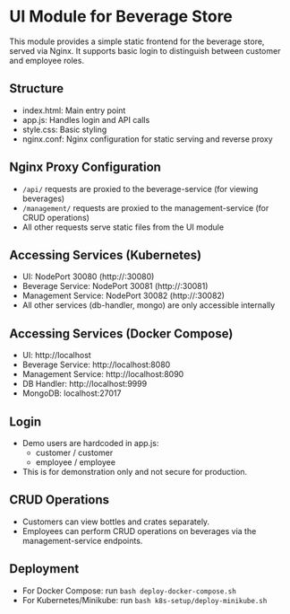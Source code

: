 # UI Module for Beverage Store

This module provides a simple static frontend for the beverage store, served via Nginx. It supports basic login to distinguish between customer and employee roles.

## Structure
- index.html: Main entry point
- app.js: Handles login and API calls
- style.css: Basic styling
- nginx.conf: Nginx configuration for static serving and reverse proxy

## Nginx Proxy Configuration
- `/api/` requests are proxied to the beverage-service (for viewing beverages)
- `/management/` requests are proxied to the management-service (for CRUD operations)
- All other requests serve static files from the UI module

## Accessing Services (Kubernetes)
- UI: NodePort 30080 (http://<minikube-ip>:30080)
- Beverage Service: NodePort 30081 (http://<minikube-ip>:30081)
- Management Service: NodePort 30082 (http://<minikube-ip>:30082)
- All other services (db-handler, mongo) are only accessible internally

## Accessing Services (Docker Compose)
- UI: http://localhost
- Beverage Service: http://localhost:8080
- Management Service: http://localhost:8090
- DB Handler: http://localhost:9999
- MongoDB: localhost:27017

## Login
- Demo users are hardcoded in app.js:
  - customer / customer
  - employee / employee
- This is for demonstration only and not secure for production.

## CRUD Operations
- Customers can view bottles and crates separately.
- Employees can perform CRUD operations on beverages via the management-service endpoints.

## Deployment
- For Docker Compose: run `bash deploy-docker-compose.sh`
- For Kubernetes/Minikube: run `bash k8s-setup/deploy-minikube.sh`
